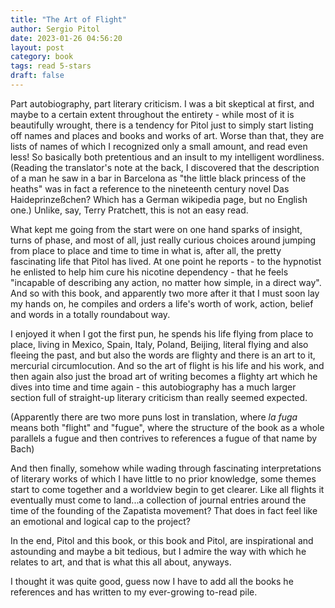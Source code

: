 ```yaml
---
title: "The Art of Flight"
author: Sergio Pitol
date: 2023-01-26 04:56:20
layout: post
category: book
tags: read 5-stars
draft: false
---
```


Part autobiography, part literary criticism. I was a bit skeptical at first, and maybe to a certain extent throughout the entirety - while most of it is beautifully wrought, there is a tendency for Pitol just to simply start listing off names and places and books and works of art. Worse than that, they are lists of names of which I recognized only a small amount, and read even less! So basically both pretentious and an insult to my intelligent wordliness. (Reading the translator's note at the back, I discovered that the description of a man he saw in a bar in Barcelona as "the little black princess of the heaths" was in fact a reference to the nineteenth century novel Das Haideprinzeßchen? Which has a German wikipedia page, but no English one.) Unlike, say, Terry Pratchett, this is not an easy read.

What kept me going from the start were on one hand sparks of insight, turns of phase, and most of all, just really curious choices around jumping from place to place and time to time in what is, after all, the pretty fascinating life that Pitol has lived. At one point he reports - to the hypnotist he enlisted to help him cure his nicotine dependency - that he feels "incapable of describing any action, no matter how simple, in a direct way". And so with this book, and apparently two more after it that I must soon lay my hands on, he compiles and orders a life's worth of work, action, belief and words in a totally roundabout way. 

I enjoyed it when I got the first pun, he spends his life flying from place to place, living in Mexico, Spain, Italy, Poland, Beijing, literal flying and also fleeing the past, and but also the words are flighty and there is an art to it, mercurial circumlocution. And so the art of flight is his life and his work, and then again also just the broad art of writing becomes a flighty art which he dives into time and time again - this autobiography has a much larger section full of straight-up literary criticism than really seemed expected. 

(Apparently there are two more puns lost in translation, where _la fuga_ means both "flight" and "fugue", where the structure of the book as a whole parallels a fugue and then contrives to references a fugue of that name by Bach)

And then finally, somehow while wading through fascinating interpretations of literary works of which I have little to no prior knowledge, some themes start to come together and a worldview begin to get clearer. Like all flights it eventually must come to land...a collection of journal entries around the time of the founding of the Zapatista movement? That does in fact feel like an emotional and logical cap to the project?

In the end, Pitol and this book, or this book and Pitol, are inspirational and astounding and maybe a bit tedious, but I admire the way with which he relates to art, and that is what this all about, anyways.

I thought it was quite good, guess now I have to add all the books he references and has written to my ever-growing to-read pile. 
